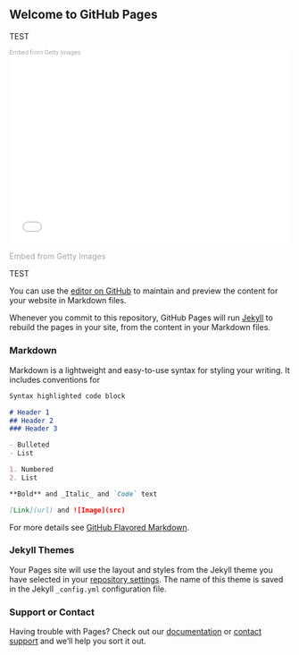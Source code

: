 ## Welcome to GitHub Pages

TEST

<div class="getty embed image" style="background-color:#fff;display:inline-block;font-family:Roboto,sans-serif;color:#a7a7a7;font-size:11px;width:100%;max-width:509px;"><div style="padding:0;margin:0;text-align:left;"><a href="http://www.gettyimages.ca/detail/599635031" target="_blank" style="color:#a7a7a7;text-decoration:none;font-weight:normal !important;border:none;display:inline-block;">Embed from Getty Images</a></div><div style="overflow:hidden;position:relative;height:0;padding:66.60118% 0 0 0;width:100%;"><iframe src="//embed.gettyimages.com/embed/599635031?et=cWkkfxNhRA1KbQBdpVY66Q&tld=ca&sig=OQqXAG1PyCvBQbKGL8UEffLgC8CTAwnQ2n1hkJNQHUc=&caption=true&ver=1" scrolling="no" frameborder="0" width="509" height="339" style="display:inline-block;position:absolute;top:0;left:0;width:100%;height:100%;margin:0;"></iframe></div></div>

<a id='cWkkfxNhRA1KbQBdpVY66Q' class='gie-single' href='http://www.gettyimages.ca/detail/599635031' target='_blank' style='color:#a7a7a7;text-decoration:none;font-weight:normal !important;border:none;display:inline-block;'>Embed from Getty Images</a><script>window.gie=window.gie||function(c){(gie.q=gie.q||[]).push(c)};gie(function(){gie.widgets.load({id:'cWkkfxNhRA1KbQBdpVY66Q',sig:'OQqXAG1PyCvBQbKGL8UEffLgC8CTAwnQ2n1hkJNQHUc=',w:'509px',h:'339px',items:'599635031',caption: true ,tld:'ca',is360: false })});</script><script src='//embed-cdn.gettyimages.com/widgets.js' charset='utf-8' async></script>

TEST

You can use the [editor on GitHub](https://github.com/DukeSolitude/dukesolitude.github.io/edit/master/index.md) to maintain and preview the content for your website in Markdown files.

Whenever you commit to this repository, GitHub Pages will run [Jekyll](https://jekyllrb.com/) to rebuild the pages in your site, from the content in your Markdown files.

### Markdown

Markdown is a lightweight and easy-to-use syntax for styling your writing. It includes conventions for

```markdown
Syntax highlighted code block

# Header 1
## Header 2
### Header 3

- Bulleted
- List

1. Numbered
2. List

**Bold** and _Italic_ and `Code` text

[Link](url) and ![Image](src)
```

For more details see [GitHub Flavored Markdown](https://guides.github.com/features/mastering-markdown/).

### Jekyll Themes

Your Pages site will use the layout and styles from the Jekyll theme you have selected in your [repository settings](https://github.com/DukeSolitude/dukesolitude.github.io/settings). The name of this theme is saved in the Jekyll `_config.yml` configuration file.

### Support or Contact

Having trouble with Pages? Check out our [documentation](https://help.github.com/categories/github-pages-basics/) or [contact support](https://github.com/contact) and we’ll help you sort it out.
